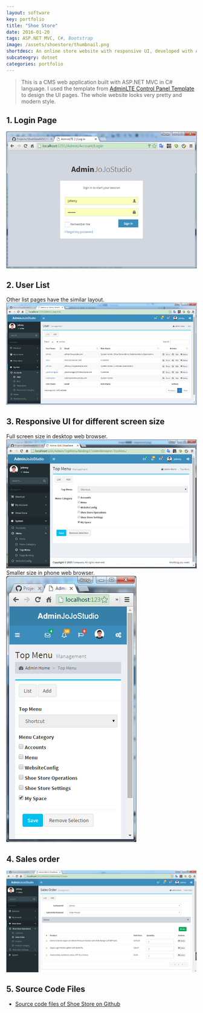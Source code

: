 ```yaml
---
layout: software
key: portfolio
title: "Shoe Store"
date: 2016-01-20
tags: ASP.NET MVC, C#, Bootstrap
image: /assets/shoestore/thumbnail.png
shortdesc: An online store website with responsive UI, developed with ASP.NET MVC.
subcateogry: dotnet
categories: portfolio
---
```


> This is a CMS web application built with ASP.NET MVC in C# language. I used the template from [AdminLTE Control Panel Template](https://almsaeedstudio.com/) to design the UI pages. The whole website looks very pretty and modern style.  

## 1. Login Page  
![login](/assets/shoestore/login.png "login")
## 2. User List
Other list pages have the similar layout.
![index](/assets/shoestore/index.png "index")
## 3. Responsive UI for different screen size
Full screen size in desktop web browser.  
![fullscreen](/assets/shoestore/responsive.png "fullscreen")
Smaller size in phone web browser.  
![phonesize](/assets/shoestore/responsive2.png "phonesize")
## 4. Sales order
![order](/assets/shoestore/order.png "order")  

## 5. Source Code Files
* [Source code files of Shoe Store on Github](https://github.com/jojozhuang/Projects/tree/master/ShoeStoreMVC/Src)
